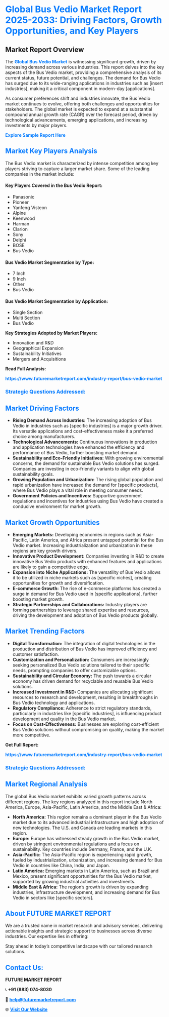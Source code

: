 <h1 style="color: #007BFF;">Global Bus Vedio Market Report 2025-2033: Driving Factors, Growth Opportunities, and Key Players</h1>

<section id="overview">
<h2>Market Report Overview</h2>
<p>The <a href="https://www.futuremarketreport.com/industry-report/bus-vedio-market" style="color: #007BFF; text-decoration: none;"><strong>Global Bus Vedio Market</strong></a> is witnessing significant growth, driven by increasing demand across various industries. This report delves into the key aspects of the Bus Vedio market, providing a comprehensive analysis of its current status, future potential, and challenges. The demand for Bus Vedio has surged due to its wide-ranging applications in industries such as [insert industries], making it a critical component in modern-day [applications].</p>
<p>As consumer preferences shift and industries innovate, the Bus Vedio market continues to evolve, offering both challenges and opportunities for stakeholders. The global market is expected to expand at a substantial compound annual growth rate (CAGR) over the forecast period, driven by technological advancements, emerging applications, and increasing investments by major players.</p>
</section>

<section id="overview">
<p><a href="https://www.futuremarketreport.com/request-sample/reportId=100566" style="color: #007BFF; text-decoration: none;"><strong>Explore Sample Report Here</strong></a></p>
</section>

<section id="key-players">
<h2 style="color: #007BFF;">Market Key Players Analysis</h2>
<p>The Bus Vedio market is characterized by intense competition among key players striving to capture a larger market share. Some of the leading companies in the market include:</p>
<h4>Key Players Covered in the Bus Vedio Report:</h4>
<ul><li>Panasonic</li><li>Pioneer</li><li>Yanfeng Visteon</li><li>Alpine</li><li>Keenwood</li><li>Harman</li><li>Clarion</li><li>Sony</li><li>Delphi</li><li>BOSE</li><li>Bus Vedio</li></ul>
<h4>Bus Vedio Market Segmentation by Type:</h4>
<ul><li>7 Inch</li><li>9 Inch</li><li>Other</li><li>Bus Vedio</li></ul>

<h4>Bus Vedio Market Segmentation by Application:</h4>
<ul><li>Single Section</li><li>Multi Section</li><li>Bus Vedio</li></ul>
<p><strong>Key Strategies Adopted by Market Players:</strong></p>
<ul>
<li>Innovation and R&D</li>
<li>Geographical Expansion</li>
<li>Sustainability Initiatives</li>
<li>Mergers and Acquisitions</li>
</ul>
</section>

<section>
<p><strong>Read Full Analysis: </strong></p><a href="https://www.futuremarketreport.com/industry-report/bus-vedio-market" style="color: #007BFF; text-decoration: none;"><strong>https://www.futuremarketreport.com/industry-report/bus-vedio-market</strong></a>
<h3 style="color: #007BFF;">Strategic Questions Addressed:</h3>
</section>

<section id="driving-factors">
<h2 style="color: #007BFF;">Market Driving Factors</h2>
<ul>
<li><strong>Rising Demand Across Industries:</strong> The increasing adoption of Bus Vedio in industries such as [specific industries] is a major growth driver. Its versatile applications and cost-effectiveness make it a preferred choice among manufacturers.</li>
<li><strong>Technological Advancements:</strong> Continuous innovations in production and application technologies have enhanced the efficiency and performance of Bus Vedio, further boosting market demand.</li>
<li><strong>Sustainability and Eco-Friendly Initiatives:</strong> With growing environmental concerns, the demand for sustainable Bus Vedio solutions has surged. Companies are investing in eco-friendly variants to align with global sustainability goals.</li>
<li><strong>Growing Population and Urbanization:</strong> The rising global population and rapid urbanization have increased the demand for [specific products], where Bus Vedio plays a vital role in meeting consumer needs.</li>
<li><strong>Government Policies and Incentives:</strong> Supportive government regulations and incentives for industries using Bus Vedio have created a conducive environment for market growth.</li>
</ul>
</section>

<section id="growth-opportunities">
<h2 style="color: #007BFF;">Market Growth Opportunities</h2>
<ul>
<li><strong>Emerging Markets:</strong> Developing economies in regions such as Asia-Pacific, Latin America, and Africa present untapped potential for the Bus Vedio market. Increasing industrialization and urbanization in these regions are key growth drivers.</li>
<li><strong>Innovative Product Development:</strong> Companies investing in R&D to create innovative Bus Vedio products with enhanced features and applications are likely to gain a competitive edge.</li>
<li><strong>Expansion into Niche Applications:</strong> The versatility of Bus Vedio allows it to be utilized in niche markets such as [specific niches], creating opportunities for growth and diversification.</li>
<li><strong>E-commerce Growth:</strong> The rise of e-commerce platforms has created a surge in demand for Bus Vedio used in [specific applications], further boosting market growth.</li>
<li><strong>Strategic Partnerships and Collaborations:</strong> Industry players are forming partnerships to leverage shared expertise and resources, driving the development and adoption of Bus Vedio products globally.</li>
</ul>
</section>

<section id="trending-factors">
<h2 style="color: #007BFF;">Market Trending Factors</h2>
<ul>
<li><strong>Digital Transformation:</strong> The integration of digital technologies in the production and distribution of Bus Vedio has improved efficiency and customer satisfaction.</li>
<li><strong>Customization and Personalization:</strong> Consumers are increasingly seeking personalized Bus Vedio solutions tailored to their specific needs, prompting companies to offer customizable options.</li>
<li><strong>Sustainability and Circular Economy:</strong> The push towards a circular economy has driven demand for recyclable and reusable Bus Vedio solutions.</li>
<li><strong>Increased Investment in R&D:</strong> Companies are allocating significant resources to research and development, resulting in breakthroughs in Bus Vedio technology and applications.</li>
<li><strong>Regulatory Compliance:</strong> Adherence to strict regulatory standards, particularly in industries like [specific industries], is influencing product development and quality in the Bus Vedio market.</li>
<li><strong>Focus on Cost-Effectiveness:</strong> Businesses are exploring cost-efficient Bus Vedio solutions without compromising on quality, making the market more competitive.</li>
</ul>
</section>

<section>
<p><strong>Get Full Report: </strong></p><a href="https://www.futuremarketreport.com/industry-report/bus-vedio-market" style="color: #007BFF; text-decoration: none;"><strong>https://www.futuremarketreport.com/industry-report/bus-vedio-market</strong></a>
<h3 style="color: #007BFF;">Strategic Questions Addressed:</h3>
</section>


<section id="regional-analysis">
<h2 style="color: #007BFF;">Market Regional Analysis</h2>
<p>The global Bus Vedio market exhibits varied growth patterns across different regions. The key regions analyzed in this report include North America, Europe, Asia-Pacific, Latin America, and the Middle East & Africa:</p>
<ul>
<li><strong>North America:</strong> This region remains a dominant player in the Bus Vedio market due to its advanced industrial infrastructure and high adoption of new technologies. The U.S. and Canada are leading markets in this region.</li>
<li><strong>Europe:</strong> Europe has witnessed steady growth in the Bus Vedio market, driven by stringent environmental regulations and a focus on sustainability. Key countries include Germany, France, and the U.K.</li>
<li><strong>Asia-Pacific:</strong> The Asia-Pacific region is experiencing rapid growth, fueled by industrialization, urbanization, and increasing demand for Bus Vedio in countries like China, India, and Japan.</li>
<li><strong>Latin America:</strong> Emerging markets in Latin America, such as Brazil and Mexico, present significant opportunities for the Bus Vedio market, supported by growing industrial activities and investments.</li>
<li><strong>Middle East & Africa:</strong> The region’s growth is driven by expanding industries, infrastructure development, and increasing demand for Bus Vedio in sectors like [specific sectors].</li>
</ul>
</section>

<footer>
<h2 style="color: #007BFF;">About FUTURE MARKET REPORT</h2>
<p>We are a trusted name in market research and advisory services, delivering actionable insights and strategic support to businesses across diverse industries. Our expertise lies in offering:</p>

<p>Stay ahead in today’s competitive landscape with our tailored research solutions.</p>

<h2 style="color: #007BFF;">Contact Us:</h2>
<p><strong>FUTURE MARKET REPORT</strong></p>
<p>📞 <strong>+91 (883) 074-8030</strong></p>
<p>📧 <strong><a href="mailto:help@futuremarketreport.com" style="color: #007BFF;">help@futuremarketreport.com</a></strong></p>
<p>🌐 <strong><a href="https://www.futuremarketreport.com/" style="color: #007BFF;">Visit Our Website</a></strong></p>
</footer>